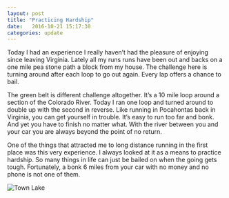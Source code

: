 ```yaml
---
layout: post
title: "Practicing Hardship"
date:   2016-10-21 15:17:30
categories: update
---
```


Today I had an experience I really haven’t had the pleasure of enjoying since leaving Virginia. Lately all my runs runs have been out and backs on a one mile pea stone path a block from my house. The challenge here is turning around after each loop to go out again. Every lap offers a chance to bail.

The green belt is different challenge altogether. It’s a 10 mile loop around a section of the Colorado River. Today I ran one loop and turned around to double up with the second in reverse. Like running in Pocahontas back in Virginia, you can get yourself in trouble. It’s easy to run too far and bonk. And yet you have to finish no matter what. With the river between you and your car you are always beyond the point of no return.

One of the things that attracted me to long distance running in the first place was this very experience. I always looked at it as a means to practice hardship. So many things in life can just be bailed on when the going gets tough. Fortunately, a bonk 6 miles from your car with no money and no phone is not one of them.

![Town Lake](http://i.imgur.com/jLY7p6w.jpg)

